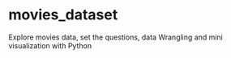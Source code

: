 # movies_dataset
Explore movies data, set the questions, data Wrangling and mini visualization with Python
